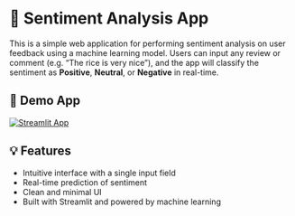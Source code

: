 # 💬 Sentiment Analysis App

This is a simple web application for performing sentiment analysis on user feedback using a machine learning model. Users can input any review or comment (e.g. “The rice is very nice”), and the app will classify the sentiment as **Positive**, **Neutral**, or **Negative** in real-time.

## 🚀 Demo App

[![Streamlit App](https://static.streamlit.io/badges/streamlit_badge_black_white.svg)](https://sentiment-analysis.streamlit.app/)

## 💡 Features

- Intuitive interface with a single input field
- Real-time prediction of sentiment
- Clean and minimal UI
- Built with Streamlit and powered by machine learning

